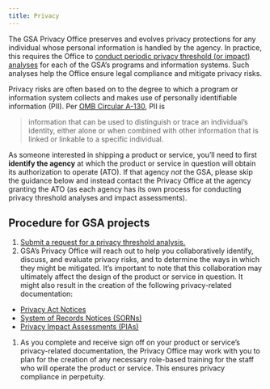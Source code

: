 ```yaml
---
title: Privacy
---
```


The GSA Privacy Office preserves and evolves privacy protections for any individual whose personal information is handled by the agency. In practice, this requires the Office to [conduct periodic privacy threshold (or impact) analyses](https://gsa.gov/portal/getMediaData?mediaId=199855) for each of the GSA&rsquo;s programs and information systems. Such analyses help the Office ensure legal compliance and mitigate privacy risks.

Privacy risks are often based on to the degree to which a program or information system collects and makes use of personally identifiable information (PII). Per [OMB Circular A-130](https://obamawhitehouse.archives.gov/sites/default/files/omb/assets/OMB/circulars/a130/a130revised.pdf), PII is

> information that can be used to distinguish or trace an individual&rsquo;s identity, either alone or when combined with other information that is linked or linkable to a specific individual.

As someone interested in shipping a product or service, you&rsquo;ll need to first **identify the agency** at which the product or service in question will obtain its authorization to operate (ATO). If that agency *not* the GSA, please skip the guidance below and instead contact the Privacy Office at the agency granting the ATO (as each agency has its own process for conducting privacy threshold analyses and impact assessments).

## Procedure for GSA projects

1. [Submit a request for a privacy threshold analysis.](https://docs.google.com/a/gsa.gov/forms/d/e/1FAIpQLScrhrrzgS-ZcOpS37YzLdmVXkwX_3dBefZ1t39oKcgdVepmuQ/viewform)
1. GSA&rsquo;s Privacy Office will reach out to help you collaboratively identify, discuss, and evaluate privacy risks, and to determine the ways in which they might be mitigated. It&rsquo;s important to note that this collaboration may ultimately affect the design of the product or service in question. It might also result in the creation of the following privacy-related documentation:
  - [Privacy Act Notices](https://docs.google.com/a/gsa.gov/document/d/1CcVLPNNra1WCGqHewK2ojQ_ysHcGxmJ1IlsCo9pAiSU/edit?usp=drive_web)
  - [System of Records Notices (SORNs)](https://docs.google.com/document/d/1hDIDvcTv-zplMBl_uQbg7GQ5uwrC-2Jr8xg4D073q5Y/edit)
  - [Privacy Impact Assessments (PIAs)](https://docs.google.com/document/d/1o6FtuHPW41ZLkjXnANjZ60-sUojDexh3r3afm1yE9b8/edit#heading=h.s85zskw81fkz)
1. As you complete and receive sign off on your product or service&rsquo;s privacy-related documentation, the Privacy Office may work with you to plan for the creation of any necessary role-based training for the staff who will operate the product or service. This ensures privacy compliance in perpetuity.
